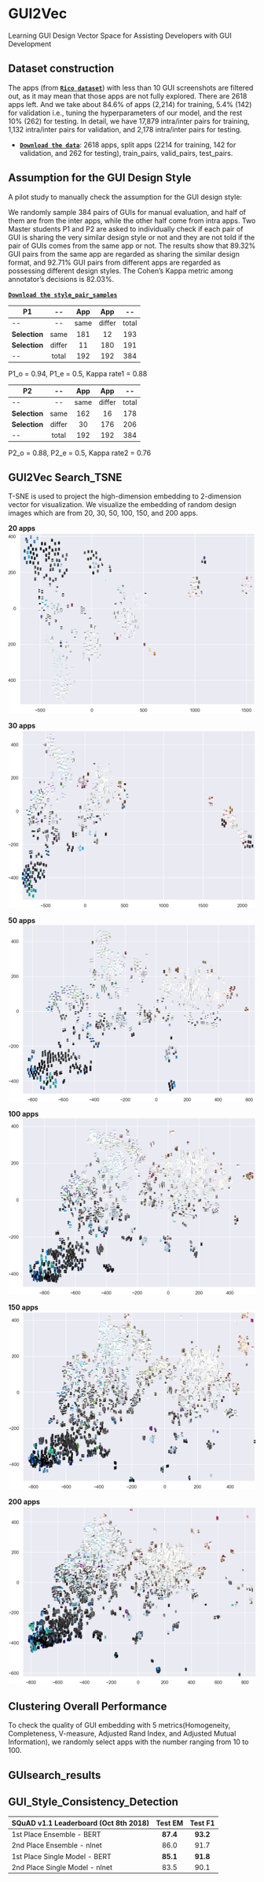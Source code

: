 
# GUI2Vec

Learning GUI Design Vector Space for Assisting Developers with GUI Development

## Dataset construction

The apps (from **[`Rico dataset`](http://interactionmining.org/rico)**) with less than 10 GUI screenshots are filtered out, as it may mean that those apps are not fully explored. There are 2618 apps left. And we take about 84.6% of apps (2,214) for training, 5.4% (142) for validation i.e., tuning the hyperparameters of our model, and the rest 10% (262) for testing. In detail, we have 17,879 intra/inter pairs for training, 1,132 intra/inter pairs for validation, and 2,178 intra/inter pairs for testing. 

*   **[`Download the data`](https://drive.google.com/drive/folders/1pNXUYAVOBiRDeix2x2Pc_dMhXfr-frC5?usp=sharing())**:
    2618 apps, split apps (2214 for training, 142 for validation, and 262 for testing), train_pairs, valid_pairs, test_pairs.


## Assumption for the GUI Design Style

A pilot study to manually check the assumption for the GUI design style:

We randomly sample 384 pairs of GUIs for manual evaluation, and half of them are from the inter apps, while the other half come from intra apps. Two Master students P1 and P2 are asked to individually check if each pair of GUI is sharing the very similar design style or not and they are not told if the pair of GUIs comes from the same app or not. The results show that 89.32% GUI pairs from the same app are regarded as sharing the similar design format, and 92.71% GUI pairs from different apps are regarded as possessing different design styles. The Cohen’s Kappa metric among annotator’s decisions is 82.03%.

**[`Download the style_pair_samples`](https://drive.google.com/open?id=1jKI62P1INAqhx3gX3qNcdrivqfWtCNeK)**


P1           | --       | App    |App   |--
----------   | :------: | :----: |:----:|:---:
--           | --       | same   |differ|total
**Selection**| same     | 181    |12    |193  
**Selection**| differ   | 11     |180   |191  
--           | total    | 192    |192   |384  

P1_o = 0.94, P1_e = 0.5, Kappa rate1 = 0.88


P2           | --       | App    |App   |--
----------   | :------: | :----: |:----:|:---:
--           | --       | same   |differ|total
**Selection**| same     | 162    |16    |178  
**Selection**| differ   | 30     |176   |206  
--           | total    | 192    |192   |384  

P2_o = 0.88, P2_e = 0.5, Kappa rate2 = 0.76

## GUI2Vec Search_TSNE

T-SNE is used to project the high-dimension embedding to 2-dimension vector for visualization. We visualize the embedding of random design images which are from 20, 30, 50, 100, 150, and 200 apps.


**20 apps**
![Alt text](https://github.com/GUIDesignResearch/GUIDesignResearch/blob/master/III.B.2.GUI_Search_TSNE/20apps.png)

**30 apps**
![Alt text](https://github.com/GUIDesignResearch/GUIDesignResearch/blob/master/III.B.2.GUI_Search_TSNE/30apps.png)
    
**50 apps**
![Alt text](https://github.com/GUIDesignResearch/GUIDesignResearch/blob/master/III.B.2.GUI_Search_TSNE/50apps.png)
    
**100 apps**
![Alt text](https://github.com/GUIDesignResearch/GUIDesignResearch/blob/master/III.B.2.GUI_Search_TSNE/100apps.png)
    
**150 apps**
![Alt text](https://github.com/GUIDesignResearch/GUIDesignResearch/blob/master/III.B.2.GUI_Search_TSNE/150apps.png)
    
**200 apps**
![Alt text](https://github.com/GUIDesignResearch/GUIDesignResearch/blob/master/III.B.2.GUI_Search_TSNE/200apps.png)



## Clustering Overall Performance

To check the quality of GUI embedding with 5 metrics(Homogeneity, Completeness, V-measure, Adjusted Rand Index, and Adjusted Mutual Information), we randomly select apps with the number ranging from 10 to 100. 

## GUIsearch_results



## GUI_Style_Consistency_Detection




SQuAD v1.1 Leaderboard (Oct 8th 2018) | Test EM  | Test F1
------------------------------------- | :------: | :------:
1st Place Ensemble - BERT             | **87.4** | **93.2**
2nd Place Ensemble - nlnet            | 86.0     | 91.7
1st Place Single Model - BERT         | **85.1** | **91.8**
2nd Place Single Model - nlnet        | 83.5     | 90.1
